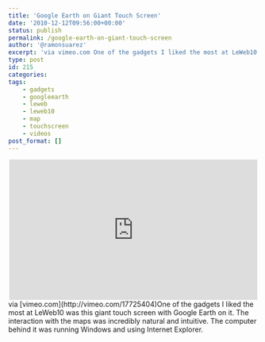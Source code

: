 ```yaml
---
title: 'Google Earth on Giant Touch Screen'
date: '2010-12-12T09:56:00+00:00'
status: publish
permalink: /google-earth-on-giant-touch-screen
author: '@ramonsuarez'
excerpt: 'via vimeo.com One of the gadgets I liked the most at LeWeb10 was this giant touch screen with Google Earth on it. The interaction with the maps was incredibly natural and intuitive. The computer behind it was running Windows and using Internet Exp...'
type: post
id: 215
categories:
tags:
    - gadgets
    - googleearth
    - leweb
    - leweb10
    - map
    - touchscreen
    - videos
post_format: []
---
```

<div class="embed-vimeo" style="text-align: center;"><iframe allowfullscreen="" frameborder="0" height="283" mozallowfullscreen="" src="https://player.vimeo.com/video/17725404" webkitallowfullscreen="" width="500"></iframe></div>via [vimeo.com](http://vimeo.com/17725404)</div>One of the gadgets I liked the most at LeWeb10 was this giant touch screen with Google Earth on it. The interaction with the maps was incredibly natural and intuitive. The computer behind it was running Windows and using Internet Explorer.

</div>